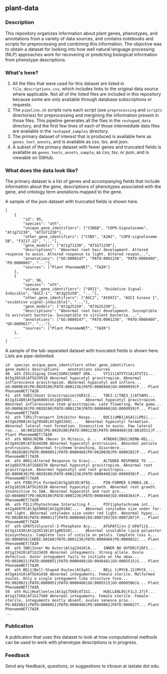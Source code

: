 ## plant-data

### Description
This repository organizes information about plant genes, phenotypes, and annotations from a variety of data sources, and contains notebooks and scripts for preprocessing and combining this information. The objective was to obtain a dataset for looking into how well natural language processing (NLP) approaches work for recovering or predicting biological information from phenotype descriptions.



### What's here?
1. All the files that were used for this dataset are listed in `file_descriptions.csv`, which includes links to the original data source where applicable. Not all of the listed files are included in this repository because some are only available through database subscriptions or requests. 
2. The `pipeline.sh` scripts runs each script (see `preprocessing` and `scripts` directories) for preprocessing and mergining the information present in those files. This pipeline generates all the files in the `reshaped_data` directory, and the first few lines of each of those intermediate data files are available in the `reshaped_samples` directory.
3. The primary dataset of interest that is produced is available here as `genes_text_annots`, and is available as csv, tsv, and json.
4. A subset of the primary dataset with fewer genes and truncated fields is available as `genes_texts_annots_sample`, as csv, tsv, or json, and is viewable on GitHub.



### What does the data look like?

The primary dataset is a list of genes and accompanying fields that include information about the gene, descriptions of phenotypes associated with the gene, and ontology term anotations mapped to the gene.

A sample of the json dataset with truncated fields is shown here.
```
[
    {
        "id": 95,
        "species": "ath", 
        "unique_gene_identifiers": ["CSN5B", "COP9-Signalosome", "At1g71230", "AT1G71230"],
        "other_gene_identifiers": ["CSN5", "AJH2", "COP9-signalosome 5B", "F3I17.12", "..."],
        "gene_models": ["At1g71230", "AT1G71230"],
        "descriptions": "Abnormal root hair development. Altered response to auxin. Altered response to light. Altered respon...",
        "annotations": ["GO:0080147", "PATO:0001236", "PATO:0000460", "PO:0000003", "..."],
        "sources": ["Plant PhenomeNET", "TAIR"]
    },
    {
        "id": 96,
        "species": "ath", 
        "unique_gene_identifiers": ["OXI1", "Oxidative Signal-Inducible", "AGC2-1", "At3g25250", "..."],
        "other_gene_identifiers": ["AGC2", "AtOXI1", "AGC2 kinase 1", "oxidative signal-inducible1", "..."],
        "gene_models": ["At3g25250", "AT3G25250"],
        "descriptions": "Abnormal root hair development. Susceptible to avirulent bacteria. Susceptible to virulent bacteria....",
        "annotations": ["GO:0080147", "PATO:0001236", "PATO:0000460", "GO:0009617", "..."],
        "sources": ["Plant PhenomeNET", "TAIR"]
    },
    ...
]
```

A sample of the tab-separated dataset with truncated fields is shown here. Lists are pipe-delimited.
```
id	species	unique_gene_identifiers	other_gene_identifiers	gene_models	descriptions	annotations	sources
40	ath	ZIG|Zigzag Stem|SGR4|SHOOT GRA...	VTI11|ATVTI1A|ATVTI1...	At5g39510|AT5G39510	Abnormal hypocotyl gravitropism. Abnormal inflorescence gravitropism. Abnormal hypocotyl and inflore...	GO:0009630|PO:0020100|PATO:0001236|PATO:0000460|GO:0009959|P...	Plant PhenomeNET|TAIR
41	ath	SGR2|Shoot Gravitropism|SGR3|S...	T8E3.1|T8E3_1|ATVAM3...	At1g31480|At5g46860|At2g01940|...	Abnormal hypocotyl gravitropism. Abnormal inflorescence stem gravitropism. Late flowering. Male game...	GO:0009630|PO:0020100|PATO:0001236|PATO:0000460|GO:0009959|P...	Plant PhenomeNET|TAIR
42	ath	TIR1|Transport Inhibitor Respo...	DOC1|UMB1|ASA1|LPR1|...	At3g62980|At1g70560|At3g02260|...	Abnormal hypocotyl formation. Abnormal lateral root formation. Insensitive to auxin. Few lateral roo...	GO:0032502|PO:0020100|PATO:0001236|PATO:0000460|GO:0010311|P...	Plant PhenomeNET|TAIR
43	ath	NEK6|NIMA (Never In Mitosis, G...	ATNEK6|IBO1|NIMA-REL...	At3g44200|AT3G44200	Abnormal hypocotyl protrusions. Abnormal petiole protrusions. Abnormal trichome branching. Disordere...	PO:0020100|PATO:0000051|PATO:0000460|PO:0020038|PO:0000282|P...	Plant PhenomeNET|TAIR
44	ath	ARG1|Altered Response to Gravi...	ALTERED RESPONSE TO ...	At1g68370|AT1G68370	Abnormal hypocotyl gravitropism. Abnormal root gravitropism. Abnormal hypocotyl and root gravitropis...	GO:0009630|PO:0020100|PATO:0001236|PATO:0000460|GO:0009958|P...	Plant PhenomeNET|TAIR
45	ath	PIN5|Pin Formed|At5g16530|AT5G...	PIN-FORMED 5|MQK4.28...	At5g16530|AT5G16530	Abnormal hypocotyl growth. Abnormal root growth. Insensitive to IAA. Abnormal hypocotyl and root gro...	GO:0040007|PO:0020100|PATO:0001236|PATO:0000460|GO:0048364|P...	Plant PhenomeNET|TAIR
46	ath	PIL1|Phytochrome Interacting F...	PIF1|phytochrome int...	At2g46970|At3g59060|At2g20180|...	Abnormal cotyledon size under far-red light. Abnormal cotyledon size under red light. Abnormal hypoc...	PO:0020030|PATO:0000117|PATO:0000460|EO:0007203|EO:0007207|P...	Plant PhenomeNET|TAIR
47	ath	GPAT5|Glycerol-3-Phosphate Acy...	ATGPAT1|sn-2-GPAT1|G...	At3g11430|At2g38110|At1g06520|...	Abnormal insoluble lipid polyester biosynthesis. Complete loss of cuticle on petals. Complete loss o...	GO:0009058|CHEBI:60160|PATO:0001236|PATO:0000460|PO:0009032|...	Plant PhenomeNET|TAIR
48	ath	INO|Inner No Outer|At1g23420|A...	INNER NO OUTER|F26F2...	At1g23420|AT1G23420	Abnormal integuments. Strong allele. Ovule defective. Outer integument fails to initiate on the abax...	PO:0020021|PATO:0000051|PATO:0000460|GO:0048481|GO:0005515|G...	Plant PhenomeNET|TAIR
49	ath	BEL1|Bell-Shaped Ovules|At5g41...	BELL 1|MYC6.12|MYC6_...	At5g41410|AT5G41410	Abnormal integuments. Female sterile. Malformed ovules. Only a single integument-like structure form...	PO:0020021|PATO:0000051|PATO:0000460|GO:0005515|GO:0009506|G...	Plant PhenomeNET|TAIR
50	ath	HLL|Huellenlos|At1g17560|AT1G1...	HUELLENLOS|F1L3.27|F...	At1g17560|AT1G17560	Abnormal integuments. Female sterile. Female-sterile, integuments mostly absent, ovules senesce prio...	PO:0020021|PATO:0000051|PATO:0000460|PO:0009062|PATO:0000277...	Plant PhenomeNET|TAIR
...
```


### Publication
A publication that uses this dataset to look at how computational methods can be used to work with phenotype descriptions is in progress.



### Feedback
Send any feedback, questions, or suggestions to irbraun at iastate dot edu.
